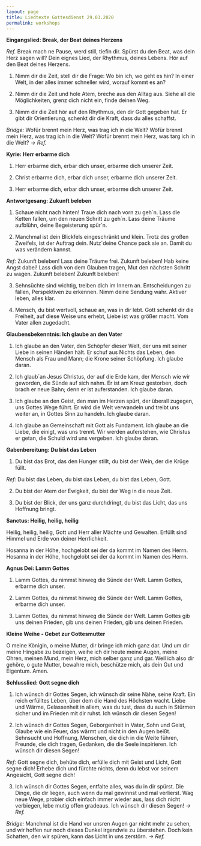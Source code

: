 ```yaml
---
layout: page
title: Liedtexte Gottesdienst 29.03.2020
permalink: workshops
---
```

**Eingangslied: Break, der Beat deines Herzens**

_Ref._ Break mach ne Pause, werd still, tiefin dir. Spürst du den Beat, was dein Herz sagen will? Dein eignes Lied, der Rhythmus, deines Lebens. Hör auf den Beat deines Herzens.

1. Nimm dir die Zeit, stell dir die Frage: Wo bin ich, wo geht es hin? In einer Welt, in der alles immer schneller wird, worauf kommt es an?

2. Nimm dir die Zeit und hole Atem, breche aus den Alltag aus. Siehe all die Möglichkeiten, grenz dich nicht ein, finde deinen Weg.

3. Nimm dir die Zeit hör auf den Rhythmus, den dir Gott gegeben hat. Er gibt dir Orientierung, schenkt dir die Kraft, dass du alles schaffst.

_Bridge:_ Wofür brennt mein Herz, was trag ich in die Welt? Wöfür brennt mein Herz, was trag ich in die Welt? Wofür brennt mein Herz, was targ ich in die Welt? _\-> Ref._



**Kyrie: Herr erbarme dich**

1. Herr erbarme dich, erbar dich unser, erbarme dich unserer Zeit.

2. Christ erbarme dich, erbar dich unser, erbarme dich unserer Zeit.

3. Herr erbarme dich, erbar dich unser, erbarme dich unserer Zeit.



**Antwortgesang: Zukunft beleben**

1. Schaue nicht nach hinten! Traue dich nach vorn zu geh´n. Lass die Ketten fallen, um den neuen Schritt zu geh´n. Lass deine Träume aufblühn, deine Begeisterung spür´n.

2. Manchmal ist dein Blickfels eingeschränkt und klein. Trotz des großen Zweifels, ist der Auftrag dein. Nutz´deine Chance pack sie an. Damit du was verändern kannst.

_Ref:_ Zukunft beleben! Lass deine Träume frei. Zukunft beleben! Hab keine Angst dabei! Lass dich von dem Glauben tragen, Mut den nächsten Schritt zu wagen. Zukunft beleben! Zukunft beleben!

3. Sehnsüchte sind wichtig, treiben dich im Innern an. Entscheidungen zu fällen, Perspektiven zu erkennen. Nimm deine Sendung wahr. Aktiver leben, alles klar.

4. Mensch, du bist wertvoll, schaue an, was in dir lebt. Gott schenkt dir die Freiheit, auf diese Weise uns erhebt, Liebe ist was größer macht. Vom Vater allen zugedacht.



**Glaubensbekenntnis: Ich glaube an den Vater**

1. Ich glaube an den Vater, den Schöpfer dieser Welt, der uns mit seiner Liebe in seinen Händen hält. Er schuf aus Nichts das Leben, den Mensch als Frau und Mann; die Krone seiner Schöpfung. Ich glaube daran.

2. Ich glaub´an Jesus Christus, der auf die Erde kam, der Mensch wie wir geworden, die Sünde auf sich nahm. Er ist am Kreuz gestorben, doch brach er neue Bahn; denn er ist auferstanden. Ich glaube daran.

3. Ich glaube an den Geist, den man im Herzen spürt, der überall zugegen, uns Gottes Wege führt. Er wird die Welt verwandeln und treibt uns weiter an, in Gottes Sinn zu handeln. Ich glaube daran.

4. Ich glaube an Gemeinschaft mit Gott als Fundament. Ich glaube an die Liebe, die einigt, was uns trennt. Wir werden auferstehen, wie Christus er getan, die Schuld wird uns vergeben. Ich glaube daran.



**Gabenbereitung: Du bist das Leben**

1. Du bist das Brot, das den Hunger stillt, du bist der Wein, der die Krüge füllt.

_Ref:_ Du bist das Leben, du bist das Leben, du bist das Leben, Gott.

2. Du bist der Atem der Ewigkeit, du bist der Weg in die neue Zeit.

4. Du bist der Blick, der uns ganz durchdringt, du bist das Licht, das uns Hoffnung bringt.



**Sanctus: Heilig, heilig, heilig**

Heilig, heilig, heilig, Gott und Herr aller Mächte und Gewalten. Erfüllt sind Himmel und Erde von deiner Herrlichkeit.

Hosanna in der Höhe, hochgelobt sei der da kommt im Namen des Herrn. Hosanna in der Höhe, hochgelobt sei der da kommt im Namen des Herrn.



**Agnus Dei: Lamm Gottes**

1. Lamm Gottes, du nimmst hinweg die Sünde der Welt. Lamm Gottes, erbarme dich unser.

2. Lamm Gottes, du nimmst hinweg die Sünde der Welt. Lamm Gottes, erbarme dich unser.

3. Lamm Gottes, du nimmst hinweg die Sünde der Welt. Lamm Gottes gib uns deinen Frieden, gib uns deinen Frieden, gib uns deinen Frieden.

**Kleine Weihe - Gebet zur Gottesmutter**

O meine Königin, o meine Mutter, dir bringe ich mich ganz dar. Und um dir meine Hingabe zu bezeigen, weihe ich dir heute meine Augen, meine Ohren, meinen Mund, mein Herz, mich selber ganz und gar. Weil ich also dir gehöre, o gute Mutter, bewahre mich, beschütze mich, als dein Gut und Eigentum. Amen.

**Schlusslied: Gott segne dich**

1. Ich wünsch dir Gottes Segen, ich wünsch dir seine Nähe, seine Kraft. Ein reich erfülltes Leben, über dem die Hand des Höchsten wacht. Liebe und Wärme, Gelassenheit in allem, was du tust, dass du auch in Stürmen sicher und im Frieden mit dir ruhst. Ich wünsch dir diesen Segen!

2. Ich wünsch dir Gottes Segen, Geborgenheit in Vater, Sohn und Geist, Glaube wie ein Feuer, das wärmt und nicht in den Augen beißt. Sehnsucht und Hoffnung, Menschen, die dich in die Weite führen, Freunde, die dich tragen, Gedanken, die die Seele inspirieren. Ich wünsch dir diesen Segen!

_Ref:_ Gott segne dich, behüte dich, erfülle dich mit Geist und Licht, Gott segne dich! Erhebe dich und fürchte nichts, denn du lebst vor seinem Angesicht, Gott segne dich!

3. Ich wünsch dir Gottes Segen, entfalte alles, was du in dir spürst. Die Dinge, die dir liegen, auch wenn du mal gewinnst und mal verlierst. Wag neue Wege, probier dich einfach immer wieder aus, lass dich nicht verbiegen, lebe mutig offen gradeaus. Ich wünsch dir diesen Segen! _\-> Ref._

_Bridge:_ Manchmal ist die Hand vor unsren Augen gar nicht mehr zu sehen, und wir hoffen nur noch dieses Dunkel irgendwie zu überstehen. Doch kein Schatten, den wir spüren, kann das Licht in uns zerstörn. _\-> Ref._
